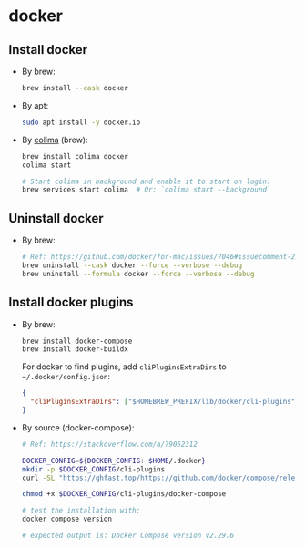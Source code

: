# docker

## Install docker

- By brew:

  ```bash
  brew install --cask docker
  ```

- By apt:

  ```bash
  sudo apt install -y docker.io
  ```

- By [colima](https://github.com/abiosoft/colima) (brew):

  ```bash
  brew install colima docker
  colima start

  # Start colima in background and enable it to start on login:
  brew services start colima  # Or: `colima start --background`
  ```

## Uninstall docker

- By brew:

  ```bash
  # Ref: https://github.com/docker/for-mac/issues/7046#issuecomment-2579215790
  brew uninstall --cask docker --force --verbose --debug
  brew uninstall --formula docker --force --verbose --debug
  ```

## Install docker plugins

- By brew:

  ```bash
  brew install docker-compose
  brew install docker-buildx
  ```

  For docker to find plugins, add `cliPluginsExtraDirs` to `~/.docker/config.json`:

  ```json
  {
    "cliPluginsExtraDirs": ["$HOMEBREW_PREFIX/lib/docker/cli-plugins"]
  }
  ```

- By source (docker-compose):

  ```bash
  # Ref: https://stackoverflow.com/a/79052312

  DOCKER_CONFIG=${DOCKER_CONFIG:-$HOME/.docker}
  mkdir -p $DOCKER_CONFIG/cli-plugins
  curl -SL "https://ghfast.top/https://github.com/docker/compose/releases/download/v2.33.0/docker-compose-$(uname -s)-$(uname -m)" -o $DOCKER_CONFIG/cli-plugins/docker-compose

  chmod +x $DOCKER_CONFIG/cli-plugins/docker-compose

  # test the installation with:
  docker compose version

  # expected output is: Docker Compose version v2.29.6
  ```
